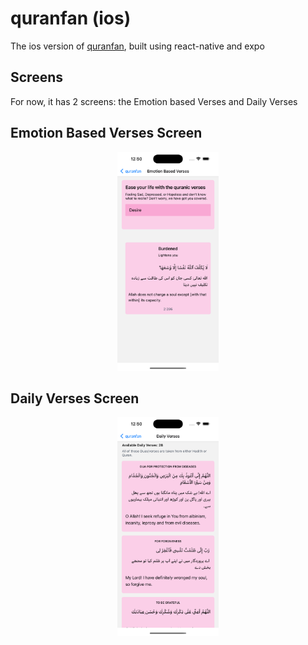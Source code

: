 # quranfan (ios)

The ios version of [quranfan](https://quranfan.vercel.app), built using react-native and expo

## Screens

For now, it has 2 screens: the Emotion based Verses and Daily Verses

## Emotion Based Verses Screen

<div align="center">
  <img src="app/assets/emotion.png" height="350" title="Emotion Based Verses" />
</div>

## Daily Verses Screen

<div align="center">
  <img src="app/assets/daily_verses.png" height="350" title="Daily Verses" />
</div>
